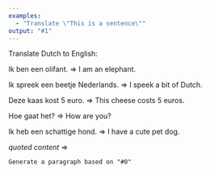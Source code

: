 ```yaml
---
examples:
  - "Translate \"This is a sentence\""
output: "#1"
---
```


Translate Dutch to English:

Ik ben een olifant. => I am an elephant.

Ik spreek een beetje Nederlands. => I speek a bit of Dutch.

Deze kaas kost 5 euro. => This cheese costs 5 euros.

Hoe gaat het? => How are you?

Ik heb een schattige hond. => I have a cute pet dog.

*quoted content* =>

```dual
Generate a paragraph based on "#0"
```